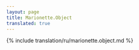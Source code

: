 ```yaml
---
layout: page
title: Marionette.Object
translated: true
---
```


{% include translation/ru/marionette.object.md %}
